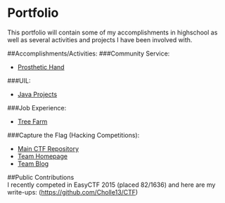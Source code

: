 # Portfolio  
This portfolio will contain some of my accomplishments in highschool as well as several activities and projects I have been involved with.  
  
##Accomplishments/Activities:
###Community Service:
* [Prosthetic Hand](/Folders/3D%20Printing.md) 

###UIL:
* [Java Projects](https://github.com/Cholle13/java-practice-problems)  

###Job Experience:
* [Tree Farm](/Tree%20Farm.md)  

###Capture the Flag (Hacking Competitions):
* [Main CTF Repository](https://github.com/Cholle13/CTF)
* [Team Homepage](http://www.ctftoolkit.com/)
* [Team Blog](http://www.ctftoolkit.com/blog/)
  
##Public Contributions  
I recently competed in EasyCTF 2015 (placed 82/1636) and here are my write-ups: (https://github.com/Cholle13/CTF)
